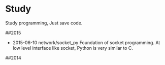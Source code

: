 # Study
Study programming, Just save code.


##2015
* 2015-06-10 network/socket_py
Foundation of socket programming. At low level interface like socket, Python is very similar to C.

##2014

